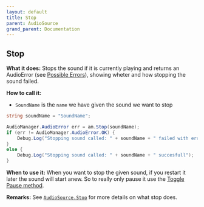 ```yaml
---
layout: default
title: Stop
parent: AudioSource
grand_parent: Documentation
---
```


## Stop
**What it does:**
Stops the sound if it is currently playing and returns an AudioError (see [Possible Errors](https://mathewhdyt.github.io/Unity-Audio-Manager/docs/documentation/index/#possible-errors)), showing wheter and how stopping the sound failed.

**How to call it:**
- ```SoundName``` is the ```name``` we have given the sound we want to stop

```csharp
string soundName = "SoundName";

AudioManager.AudioError err = am.Stop(soundName);
if (err != AudioManager.AudioError.OK) {
    Debug.Log("Stopping sound called: " + soundName + " failed with error id: " + err);
}
else {
    Debug.Log("Stopping sound called: " + soundName + " succesfull");
}
```

**When to use it:**
When you want to stop the given sound, if you restart it later the sound will start anew. So to really only pause it use the [Toggle Pause method](https://mathewhdyt.github.io/Unity-Audio-Manager/docs/documentation/audiosource/toggle_pause/).

**Remarks:**
See [```AudioSource.Stop```](https://docs.unity3d.com/2021.2/Documentation/ScriptReference/AudioSource.Stop.html) for more details on what stop does.
